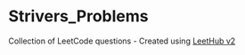 # Strivers_Problems
Collection of LeetCode questions  - Created using [LeetHub v2](https://github.com/arunbhardwaj/LeetHub-2.0)
